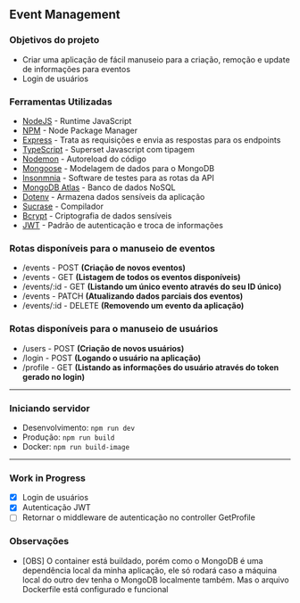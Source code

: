## __Event Management__

### __Objetivos do projeto__
- Criar uma aplicação de fácil manuseio para a criação, remoção e update de informações para eventos
- Login de usuários

### __Ferramentas Utilizadas__
- [NodeJS](https://nodejs.org/en/docs/) - Runtime JavaScript
- [NPM](https://docs.npmjs.com/) - Node Package Manager
- [Express](https://expressjs.com/pt-br/starter/installing.html) - Trata as requisições e envia as respostas para os endpoints
- [TypeScript](https://www.typescriptlang.org/docs/) - Superset Javascript com tipagem
- [Nodemon](https://www.npmjs.com/package/nodemon) - Autoreload do código
- [Mongoose](https://www.npmjs.com/package/mongoose) - Modelagem de dados para o MongoDB
- [Insonmnia](https://docs.insomnia.rest/) - Software de testes para as rotas da API
- [MongoDB Atlas](https://www.mongodb.com/atlas/database) - Banco de dados NoSQL
- [Dotenv](https://www.npmjs.com/package/dotenv) - Armazena dados sensíveis da aplicação
- [Sucrase](https://www.npmjs.com/package/sucrase) - Compilador 
- [Bcrypt](https://www.npmjs.com/package/bcrypt) - Criptografia de dados sensíveis
- [JWT](https://jwt.io/) - Padrão de autenticação e troca de informações

### __Rotas disponíveis para o manuseio de eventos__

- /events - POST __(Criação de novos eventos)__
- /events - GET __(Listagem de todos os eventos disponíveis)__
- /events/:id - GET __(Listando um único evento através do seu ID único)__
- /events - PATCH __(Atualizando dados parciais dos eventos)__
- /events/:id - DELETE __(Removendo um evento da aplicação)__

### __Rotas disponíveis para o manuseio de usuários__

- /users - POST __(Criação de novos usuários)__ 
- /login - POST __(Logando o usuário na aplicação)__
- /profile - GET __(Listando as informações do usuário através do token gerado no login)__

---

### __Iniciando servidor__
- Desenvolvimento: ``` npm run dev ```
- Produção: ``` npm run build ```
- Docker: ```npm run build-image```

---

### __Work in Progress__ 
- [X] Login de usuários 
- [X] Autenticação JWT
- [ ] Retornar o middleware de autenticação no controller GetProfile

### __Observações__
- [OBS] O container está buildado, porém como o MongoDB é uma dependência local da minha aplicação, ele só rodará caso a máquina local do outro dev tenha o MongoDB localmente também. Mas o arquivo Dockerfile está configurado e funcional
